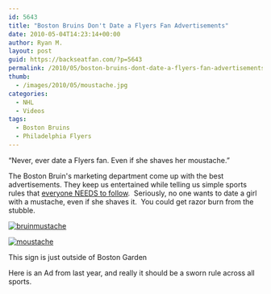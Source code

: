 ```yaml
---
id: 5643
title: "Boston Bruins Don't Date a Flyers Fan Advertisements"
date: 2010-05-04T14:23:14+00:00
author: Ryan M.
layout: post
guid: https://backseatfan.com/?p=5643
permalink: /2010/05/boston-bruins-dont-date-a-flyers-fan-advertisements/
thumb:
  - /images/2010/05/moustache.jpg
categories:
  - NHL
  - Videos
tags:
  - Boston Bruins
  - Philadelphia Flyers
---
```


<div class="entry">
  <p>
    &#8220;Never, ever date a Flyers fan. Even if she shaves her moustache.&#8221;
  </p>

  <p>
    The Boston Bruin's marketing department come up with the best advertisements. They keep us entertained while telling us simple sports rules that <a href="http://www.youtube.com/watch?v=HwchenZolCE">everyone NEEDS to follow</a>.  Seriously, no one wants to date a girl with a mustache, even if she shaves it.  You could get razor burn from the stubble.
  </p>

  <p>
    <a href="/images/2010/05/bruinmustache.jpeg"><img class="size-full wp-image-5641 alignnone" title="bruinmustache" src="/images/2010/05/bruinmustache.jpeg" alt="bruinmustache" width="320" height="240" srcset="/images/2010/05/bruinmustache.jpeg 320w, /images/2010/05/bruinmustache-300x225.jpeg 300w" sizes="(max-width: 320px) 100vw, 320px" /></a>
  </p>

  <p>
    <a href="/images/2010/05/moustache.jpg"><img class="size-full wp-image-5642 alignnone" title="moustache" src="/images/2010/05/moustache.jpg" alt="moustache" width="525" height="332" srcset="/images/2010/05/moustache.jpg 525w, /images/2010/05/moustache-300x189.jpg 300w" sizes="(max-width: 525px) 100vw, 525px" /></a>
  </p>

  <p>
    This sign is just outside of Boston Garden
  </p>

  <p>
    Here is an Ad from last year, and really it should be a sworn rule across all sports.<br />
  </p>
</div>

